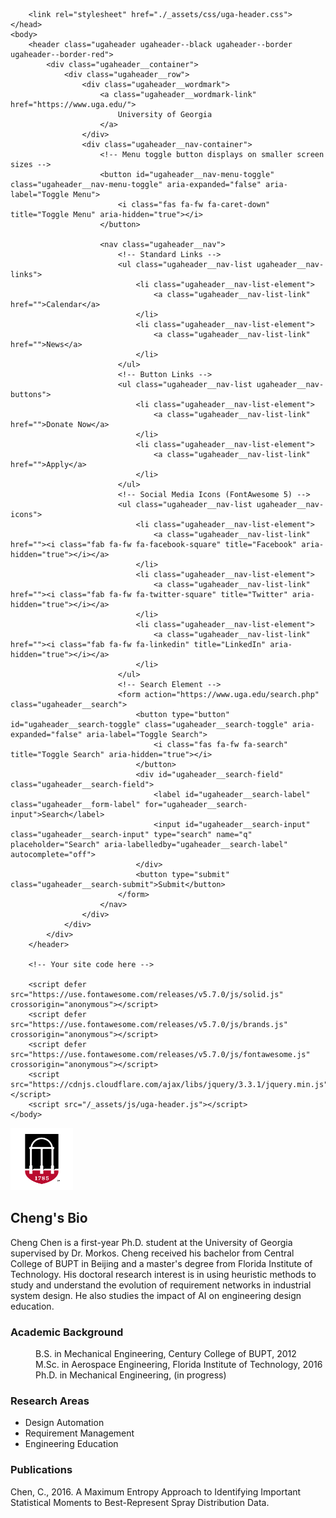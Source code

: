 <!doctype html>
<html lang="en-us">
	<head>
		<meta charset="utf-8">
		<meta http-equiv="x-ua-compatible" content="ie=edge">
		<title>UGA Global Header</title>
		<meta name="description" content="">
		<meta name="viewport" content="width=device-width, initial-scale=1">
		<meta name="robots" contet="noindex, nofollow">

		<link rel="stylesheet" href="./_assets/css/uga-header.css">
	</head>
	<body>
		<header class="ugaheader ugaheader--black ugaheader--border ugaheader--border-red">
			<div class="ugaheader__container">
				<div class="ugaheader__row">
					<div class="ugaheader__wordmark">
						<a class="ugaheader__wordmark-link" href="https://www.uga.edu/">
							University of Georgia
						</a>
					</div>
					<div class="ugaheader__nav-container">
						<!-- Menu toggle button displays on smaller screen sizes -->
						<button id="ugaheader__nav-menu-toggle" class="ugaheader__nav-menu-toggle" aria-expanded="false" aria-label="Toggle Menu">
							<i class="fas fa-fw fa-caret-down" title="Toggle Menu" aria-hidden="true"></i>
						</button>
						
						<nav class="ugaheader__nav">
							<!-- Standard Links -->
							<ul class="ugaheader__nav-list ugaheader__nav-links">
								<li class="ugaheader__nav-list-element">
									<a class="ugaheader__nav-list-link" href="">Calendar</a>
								</li>
								<li class="ugaheader__nav-list-element">
									<a class="ugaheader__nav-list-link" href="">News</a>
								</li>
							</ul>
							<!-- Button Links -->
							<ul class="ugaheader__nav-list ugaheader__nav-buttons">
								<li class="ugaheader__nav-list-element">
									<a class="ugaheader__nav-list-link" href="">Donate Now</a>
								</li>
								<li class="ugaheader__nav-list-element">
									<a class="ugaheader__nav-list-link" href="">Apply</a>
								</li>
							</ul>
							<!-- Social Media Icons (FontAwesome 5) -->
							<ul class="ugaheader__nav-list ugaheader__nav-icons">
								<li class="ugaheader__nav-list-element">
									<a class="ugaheader__nav-list-link" href=""><i class="fab fa-fw fa-facebook-square" title="Facebook" aria-hidden="true"></i></a>
								</li>
								<li class="ugaheader__nav-list-element">
									<a class="ugaheader__nav-list-link" href=""><i class="fab fa-fw fa-twitter-square" title="Twitter" aria-hidden="true"></i></a>
								</li>
								<li class="ugaheader__nav-list-element">
									<a class="ugaheader__nav-list-link" href=""><i class="fab fa-fw fa-linkedin" title="LinkedIn" aria-hidden="true"></i></a>
								</li>
							</ul>
							<!-- Search Element -->
							<form action="https://www.uga.edu/search.php" class="ugaheader__search">
								<button type="button" id="ugaheader__search-toggle" class="ugaheader__search-toggle" aria-expanded="false" aria-label="Toggle Search">
									<i class="fas fa-fw fa-search" title="Toggle Search" aria-hidden="true"></i>
								</button>
								<div id="ugaheader__search-field" class="ugaheader__search-field">
									<label id="ugaheader__search-label" class="ugaheader__form-label" for="ugaheader__search-input">Search</label>
									<input id="ugaheader__search-input" class="ugaheader__search-input" type="search" name="q" placeholder="Search" aria-labelledby="ugaheader__search-label" autocomplete="off">
								</div>
								<button type="submit" class="ugaheader__search-submit">Submit</button>
							</form>
						</nav>
					</div>
				</div>
			</div>
		</header>
		
		<!-- Your site code here -->

		<script defer src="https://use.fontawesome.com/releases/v5.7.0/js/solid.js" crossorigin="anonymous"></script>
		<script defer src="https://use.fontawesome.com/releases/v5.7.0/js/brands.js" crossorigin="anonymous"></script>
		<script defer src="https://use.fontawesome.com/releases/v5.7.0/js/fontawesome.js" crossorigin="anonymous"></script>
		<script src="https://cdnjs.cloudflare.com/ajax/libs/jquery/3.3.1/jquery.min.js"></script>
		<script src="/_assets/js/uga-header.js"></script>
	</body>
</html>

<img src= "favicon.png" width="100">

## Cheng's Bio

Cheng Chen is a first-year Ph.D. student at the University of Georgia supervised by Dr. Morkos. Cheng received his bachelor from Central College of BUPT in Beijing and a master's degree from Florida Institute of Technology. His doctoral research interest is in using heuristic methods to study and understand the evolution of requirement networks in industrial system design. He also studies the impact of AI on engineering design education.  


### Academic Background
<dl>
  <dd>B.S. in Mechanical Engineering, Century College of BUPT, 2012</dd>
  <dd>M.Sc. in Aerospace Engineering, Florida Institute of Technology, 2016</dd>
  <dd>Ph.D. in Mechanical Engineering, (in progress)</dd>
</dl>

### Research Areas
<ul>
  <li>Design Automation</li>
  <li>Requirement Management</li>
  <li>Engineering Education</li>
</ul> 

### Publications
Chen, C., 2016. A Maximum Entropy Approach to Identifying Important Statistical Moments to Best-Represent Spray Distribution Data.


<!--
```markdown
Syntax highlighted code block

# Header 1
## Header 2
### Header 3

- Bulleted
- List

1. Numbered
2. List
 
**Bold** and _Italic_ and `Code` text

[Link](url) and ![Image](src)
```
For more details see [GitHub Flavored Markdown](https://guides.github.com/features/mastering-markdown/).
### Jekyll Themes
Your Pages site will use the layout and styles from the Jekyll theme you have selected in your [repository settings](https://github.com/ChengC2019/Webpage/settings). The name of this theme is saved in the Jekyll `_config.yml` configuration file.

### Support or Contact
Having trouble with Pages? Check out our [documentation](https://help.github.com/categories/github-pages-basics/) or [contact support](https://github.com/contact) and we’ll help you sort it out.
-->

